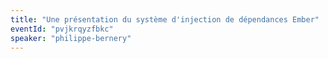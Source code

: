 ```yaml
---
title: "Une présentation du système d'injection de dépendances Ember"
eventId: "pvjkrqyzfbkc"
speaker: "philippe-bernery"
---
```

